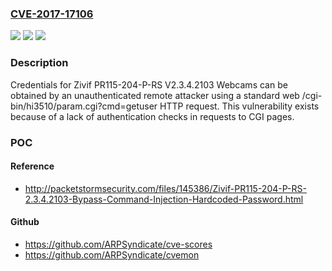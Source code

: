 ### [CVE-2017-17106](https://cve.mitre.org/cgi-bin/cvename.cgi?name=CVE-2017-17106)
![](https://img.shields.io/static/v1?label=Product&message=n%2Fa&color=blue)
![](https://img.shields.io/static/v1?label=Version&message=n%2Fa&color=blue)
![](https://img.shields.io/static/v1?label=Vulnerability&message=n%2Fa&color=brighgreen)

### Description

Credentials for Zivif PR115-204-P-RS V2.3.4.2103 Webcams can be obtained by an unauthenticated remote attacker using a standard web /cgi-bin/hi3510/param.cgi?cmd=getuser HTTP request. This vulnerability exists because of a lack of authentication checks in requests to CGI pages.

### POC

#### Reference
- http://packetstormsecurity.com/files/145386/Zivif-PR115-204-P-RS-2.3.4.2103-Bypass-Command-Injection-Hardcoded-Password.html

#### Github
- https://github.com/ARPSyndicate/cve-scores
- https://github.com/ARPSyndicate/cvemon

